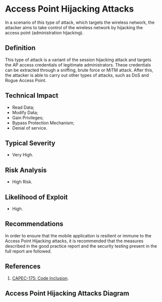 # Access Point Hijacking Attacks

In a scenario of this type of attack, which targets the wireless network, the attacker aims to take control of the wireless network by hijacking the access point (administration hijacking). 

## Definition

 This type of attack is a variant of the session hijacking attack and targets the AP access credentials of legitimate administrators. These credentials can be extracted through a sniffing, brute force or MiTM attack. After this, the attacker is able to carry out other types of attacks, such as DoS and Rogue Access Point.

 
## Technical Impact

* Read Data;
* Modify Data;
* Gain Privileges;
* Bypass Protection Mechanism;
* Denial of service.

## Typical Severity

* Very High.

## Risk Analysis

* High Risk.

## Likelihood of Exploit

* High.

## Recommendations

In order to ensure that the mobile application is resilient or immune to the Access Point Hijacking attacks, it is recommended that the measures described in the good practice report and the security testing present in the full report are followed.

## References
1. [CAPEC-175: Code Inclusion](https://capec.mitre.org/data/definitions/175.html).

## Access Point Hijacking Attacks Diagram
